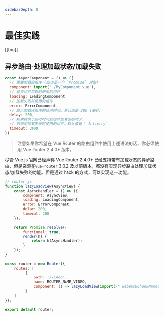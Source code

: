 ```yaml
---
sidebarDepth: 0
---
```


# 最佳实践

[[toc]]

## 异步路由-处理加载状态/加载失败

```js
const AsyncComponent = () => ({
  // 需要加载的组件 (应该是一个 `Promise` 对象)
  component: import('./MyComponent.vue'),
  // 异步组件加载时使用的组件
  loading: LoadingComponent,
  // 加载失败时使用的组件
  error: ErrorComponent,
  // 展示加载时组件的延时时间。默认值是 200 (毫秒)
  delay: 200,
  // 如果提供了超时时间且组件加载也超时了，
  // 则使用加载失败时使用的组件。默认值是：`Infinity`
  timeout: 3000
})
```

> 注意如果你希望在 Vue Router 的路由组件中使用上述语法的话，你必须使用 Vue Router 2.4.0+ 版本。

尽管 Vue.js 官网已经声称 Vue Router 2.4.0+ 已经支持带有加载状态的异步路由，但是亲测在`vue-router` 3.0.2 及以前版本，都没有实现异步路由处理加载状态/加载失败的功能。但是通过 hack 的方式，可以实现这一功能。

```js
// router.js
function lazyLoadView(AsyncView) {
    const AsyncHandler = () => ({
        component: AsyncView,
        loading: LoadingComponent,
        error: ErrorComponent,
        delay: 200,
        timeout: 200
    });

    return Promise.resolve({
        functional: true,
        render(h) {
            return h(AsyncHandler);
        }
    });
}

const router = new Router({
    routes: [
         {
             path: '/video',
             name: ROUTER_NAME_VIDEO,
             component: () => lazyLoadView(import(/* webpackChunkName: 'video' */ './modules/Video'))
         }
    ]
});

export default router;
```